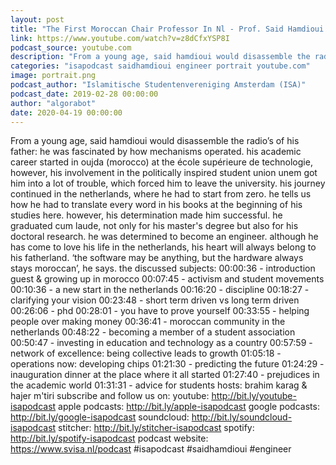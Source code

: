 ```yaml
---
layout: post
title: "The First Moroccan Chair Professor In Nl - Prof. Said Hamdioui - Isa Podcast #18"
link: https://www.youtube.com/watch?v=z8dCfxYSP8I
podcast_source: youtube.com
description: "From a young age, said hamdioui would disassemble the radio’s of his father: he was fascinated by ho..."
categories: "isapodcast saidhamdioui engineer portrait youtube.com"
image: portrait.png
podcast_author: "Islamitische Studentenvereniging Amsterdam (ISA)"
podcast_date: 2019-02-28 00:00:00
author: "algorabot"
date: 2020-04-19 00:00:00
---
```

From a young age, said hamdioui would disassemble the radio’s of his father: he was fascinated by how mechanisms operated. his academic career started in oujda (morocco) at the école supérieure de technologie, however, his involvement in the politically inspired student union unem got him into a lot of trouble, which forced him to leave the university. his journey continued in the netherlands, where he had to start from zero. he tells us how he had to translate every word in his books at the beginning of his studies here. however, his determination made him successful. he graduated cum laude, not only for his master's degree but also for his doctoral research. he was determined to become an engineer. although he has come to love his life in the netherlands, his heart will always belong to his fatherland. ‘the software may be anything, but the hardware always stays moroccan’, he says. the discussed subjects: 00:00:36  - introduction guest & growing up in morocco 00:07:45  - activism and student movements  00:10:36  - a new start in the netherlands 00:16:20  - discipline  00:18:27  - clarifying your vision 00:23:48  - short term driven vs long term driven  00:26:06  - phd 00:28:01  - you have to prove yourself 00:33:55  - helping people over making money 00:36:41  - moroccan community in the netherlands 00:48:22  - becoming a member of a student association 00:50:47  - investing in education and technology as a country 00:57:59  - network of excellence: being collective leads to growth  01:05:18  - operations now: developing chips 01:21:30  - predicting the future 01:24:29  - inauguration dinner at the place where it all started 01:27:40  - prejudices in the academic world 01:31:31  - advice for students hosts: brahim karag & hajer m'tiri subscribe and follow us on: youtube:  http://bit.ly/youtube-isapodcast apple podcasts:  http://bit.ly/apple-isapodcast google podcasts:  http://bit.ly/google-isapodcast soundcloud:  http://bit.ly/soundcloud-isapodcast stitcher:  http://bit.ly/stitcher-isapodcast spotify:  http://bit.ly/spotify-isapodcast podcast website:  https://www.svisa.nl/podcast #isapodcast   #saidhamdioui   #engineer
